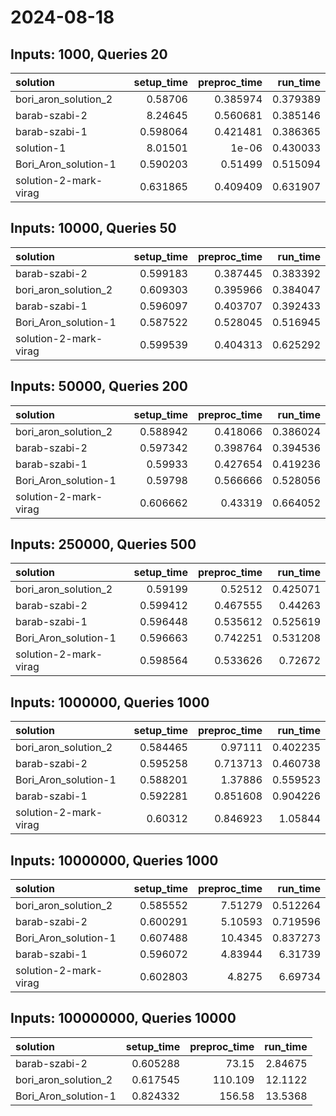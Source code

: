 # 2024-08-18

## Inputs: 1000, Queries 20

| solution              |   setup_time |   preproc_time |   run_time |
|:----------------------|-------------:|---------------:|-----------:|
| bori_aron_solution_2  |     0.58706  |       0.385974 |   0.379389 |
| barab-szabi-2         |     8.24645  |       0.560681 |   0.385146 |
| barab-szabi-1         |     0.598064 |       0.421481 |   0.386365 |
| solution-1            |     8.01501  |       1e-06    |   0.430033 |
| Bori_Aron_solution-1  |     0.590203 |       0.51499  |   0.515094 |
| solution-2-mark-virag |     0.631865 |       0.409409 |   0.631907 |

## Inputs: 10000, Queries 50

| solution              |   setup_time |   preproc_time |   run_time |
|:----------------------|-------------:|---------------:|-----------:|
| barab-szabi-2         |     0.599183 |       0.387445 |   0.383392 |
| bori_aron_solution_2  |     0.609303 |       0.395966 |   0.384047 |
| barab-szabi-1         |     0.596097 |       0.403707 |   0.392433 |
| Bori_Aron_solution-1  |     0.587522 |       0.528045 |   0.516945 |
| solution-2-mark-virag |     0.599539 |       0.404313 |   0.625292 |

## Inputs: 50000, Queries 200

| solution              |   setup_time |   preproc_time |   run_time |
|:----------------------|-------------:|---------------:|-----------:|
| bori_aron_solution_2  |     0.588942 |       0.418066 |   0.386024 |
| barab-szabi-2         |     0.597342 |       0.398764 |   0.394536 |
| barab-szabi-1         |     0.59933  |       0.427654 |   0.419236 |
| Bori_Aron_solution-1  |     0.59798  |       0.566666 |   0.528056 |
| solution-2-mark-virag |     0.606662 |       0.43319  |   0.664052 |

## Inputs: 250000, Queries 500

| solution              |   setup_time |   preproc_time |   run_time |
|:----------------------|-------------:|---------------:|-----------:|
| bori_aron_solution_2  |     0.59199  |       0.52512  |   0.425071 |
| barab-szabi-2         |     0.599412 |       0.467555 |   0.44263  |
| barab-szabi-1         |     0.596448 |       0.535612 |   0.525619 |
| Bori_Aron_solution-1  |     0.596663 |       0.742251 |   0.531208 |
| solution-2-mark-virag |     0.598564 |       0.533626 |   0.72672  |

## Inputs: 1000000, Queries 1000

| solution              |   setup_time |   preproc_time |   run_time |
|:----------------------|-------------:|---------------:|-----------:|
| bori_aron_solution_2  |     0.584465 |       0.97111  |   0.402235 |
| barab-szabi-2         |     0.595258 |       0.713713 |   0.460738 |
| Bori_Aron_solution-1  |     0.588201 |       1.37886  |   0.559523 |
| barab-szabi-1         |     0.592281 |       0.851608 |   0.904226 |
| solution-2-mark-virag |     0.60312  |       0.846923 |   1.05844  |

## Inputs: 10000000, Queries 1000

| solution              |   setup_time |   preproc_time |   run_time |
|:----------------------|-------------:|---------------:|-----------:|
| bori_aron_solution_2  |     0.585552 |        7.51279 |   0.512264 |
| barab-szabi-2         |     0.600291 |        5.10593 |   0.719596 |
| Bori_Aron_solution-1  |     0.607488 |       10.4345  |   0.837273 |
| barab-szabi-1         |     0.596072 |        4.83944 |   6.31739  |
| solution-2-mark-virag |     0.602803 |        4.8275  |   6.69734  |

## Inputs: 100000000, Queries 10000

| solution             |   setup_time |   preproc_time |   run_time |
|:---------------------|-------------:|---------------:|-----------:|
| barab-szabi-2        |     0.605288 |         73.15  |    2.84675 |
| bori_aron_solution_2 |     0.617545 |        110.109 |   12.1122  |
| Bori_Aron_solution-1 |     0.824332 |        156.58  |   13.5368  |